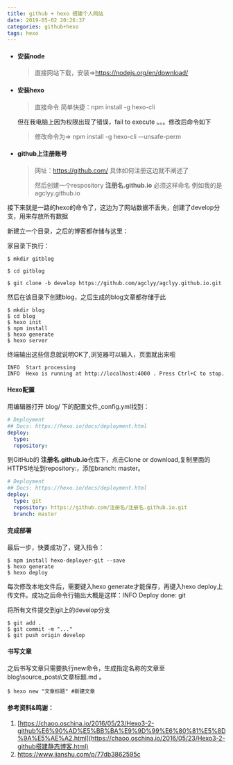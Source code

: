 ```yaml
---
title: github + hexo 搭建个人网站
date: 2019-05-02 20:26:37
categories: github+hexo
tags: hexo
---
```


- #### 安装node

  > 直接网站下载，安装=>https://nodejs.org/en/download/

- #### 安装hexo

  > 直接命令 简单快捷：npm install -g hexo-cli

  但在我电脑上因为权限出现了错误，fail to execute 。。。修改后命令如下

  > 修改命令为=> npm install -g hexo-cli --unsafe-perm 

- #### github上注册账号

  > 网址：https://github.com/  具体如何注册这边就不阐述了
  >
  > 然后创建一个respository  **注册名.github.io** 必须这样命名 例如我的是agclyy.github.io


接下来就是一路的hexo的命令了，这边为了网站数据不丢失，创建了develop分支，用来存放所有数据

新建立一个目录，之后的博客都存储与这里：

家目录下执行：

```shell
$ mkdir gitblog 

$ cd gitblog

$ git clone -b develop https://github.com/agclyy/agclyy.github.io.git

```

然后在该目录下创建blog，之后生成的blog文章都存储于此

```shell
$ mkdir blog
$ cd blog
$ hexo init
$ npm install
$ hexo generate
$ hexo server
```

终端输出这些信息就说明OK了,浏览器可以输入，页面就出来啦

```shell
INFO  Start processing
INFO  Hexo is running at http://localhost:4000 . Press Ctrl+C to stop.
```

#### Hexo配置

用编辑器打开 blog/ 下的配置文件_config.yml找到：

```yaml
# Deployment
## Docs: https://hexo.io/docs/deployment.html
deploy:
  type: 
  repository:
```

到GitHub的 **注册名.github.io**仓库下，点击Clone or download,复制里面的HTTPS地址到repository:，添加branch: master。

```yaml
# Deployment
## Docs: https://hexo.io/docs/deployment.html
deploy:
  type: git
  repository: https://github.com/注册名/注册名.github.io.git
  branch: master
```

#### 完成部署

最后一步，快要成功了，键入指令：

```shell
$ npm install hexo-deployer-git --save
$ hexo generate
$ hexo deploy
```

每次修改本地文件后，需要键入hexo generate才能保存，再键入hexo deploy上传文件。成功之后命令行输出大概是这样：INFO  Deploy done: git

将所有文件提交到git上的develop分支

```shell
$ git add .
$ git commit -m "..."
$ git push origin develop
```

#### 书写文章

之后书写文章只需要执行new命令，生成指定名称的文章至 blog\source_posts\文章标题.md 。

```shell
$ hexo new "文章标题" #新建文章
```

#### 参考资料&鸣谢：

1. [https://chaoo.oschina.io/2016/05/23/Hexo3-2-github%E6%90%AD%E5%BB%BA%E9%9D%99%E6%80%81%E5%8D%9A%E5%AE%A2.html](https://chaoo.oschina.io/2016/05/23/Hexo3-2-github搭建静态博客.html)
2. https://www.jianshu.com/p/77db3862595c
